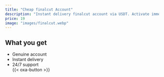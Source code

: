 ```yaml
---
title: "Cheap finalcut Account"
description: "Instant delivery finalcut account via USDT. Activate immediately."
price: 19
image: "images/finalcut.webp"
---
```

## What you get
- Genuine account  
- Instant delivery  
- 24/7 support  
{{< oxa-button >}}
